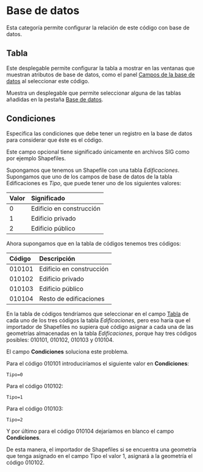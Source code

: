 # Base de datos

Esta categoría permite configurar la relación de este código con base de datos.

## Tabla

Este desplegable permite configurar la tabla a mostrar en las ventanas que muestran atributos de base de datos, como el panel [Campos de la base de datos](../../../digi3d.net/paneles/campos-de-la-base-de-datos.md) al seleccionar este código.

Muestra un desplegable que permite seleccionar alguna de las tablas añadidas en la pestaña [Base de datos](../base-de-datos/).

## Condiciones

Especifica las condiciones que debe tener un registro en la base de datos para considerar que éste es el código.

Este campo opcional tiene significado únicamente en archivos SIG como por ejemplo Shapefiles.

Supongamos que tenemos un Shapefile con una tabla _Edificaciones_. Supongamos que uno de los campos de base de datos de la tabla Edificaciones es _Tipo_, que puede tener uno de los siguientes valores:

| Valor | Significado |
| :--- | :--- |
| 0 | Edificio en construcción |
| 1 | Edificio privado |
| 2 | Edificio público |

Ahora supongamos que en la tabla de códigos tenemos tres códigos:

| Código | Descripción |
| :--- | :--- |
| 010101 | Edificio en construcción |
| 010102 | Edificio privado |
| 010103 | Edificio público |
| 010104 | Resto de edificaciones |

En la tabla de códigos tendríamos que seleccionar en el campo [Tabla](base-de-datos.md#tabla) de cada uno de los tres códigos la tabla _Edificaciones,_ pero eso haría que el importador de Shapefiles no supiera qué código asignar a cada una de las geometrías almacenadas en la tabla _Edificaciones_, porque hay tres códigos posibles: 010101, 010102, 010103 y 010104.

El campo **Condiciones** soluciona este problema.

Para el código 010101 introduciríamos el siguiente valor en **Condiciones**:

```text
Tipo=0
```

Para el código 010102:

```text
Tipo=1
```

Para el código 010103:

```text
Tipo=2
```

Y por último para el código 010104 dejaríamos en blanco el campo **Condiciones**.

De esta manera, el importador de Shapefiles si se encuentra una geometría que tenga asignado en el campo Tipo el valor 1, asignará a la geometría el código 010102.

